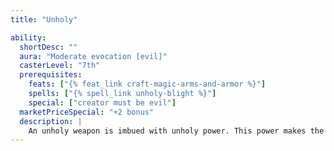 ```yaml
---
title: "Unholy"

ability:
  shortDesc: ""
  aura: "Moderate evocation [evil]"
  casterLevel: "7th"
  prerequisites:
    feats: ["{% feat_link craft-magic-arms-and-armor %}"]
    spells: ["{% spell_link unholy-blight %}"]
    special: ["creator must be evil"]
  marketPriceSpecial: "+2 bonus"
  description: |
    An unholy weapon is imbued with unholy power. This power makes the weapon evil-aligned and thus bypasses the corresponding damage reduction. It deals an extra 2d6 points of damage against all of good alignment. It bestows one negative level on any good creature attempting to wield it. The negative level remains as long as the weapon is in hand and disappears when the weapon is no longer wielded. This negative level never results in actual level loss, but it cannot be overcome in any way (including {% spell_link restoration %} spells) while the weapon is wielded. Bows, crossbows, and slings so crafted bestow the unholy power upon their ammunition.
---
```

